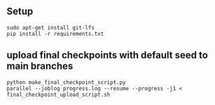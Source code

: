 
## Setup
```
sudo apt-get install git-lfs
pip install -r requirements.txt
```


## upload final checkpoints with default seed to main branches
```
python make_final_checkpoint_script.py
parallel --joblog progress.log --resume --progress -j1 < final_checkpoint_upload_script.sh
```